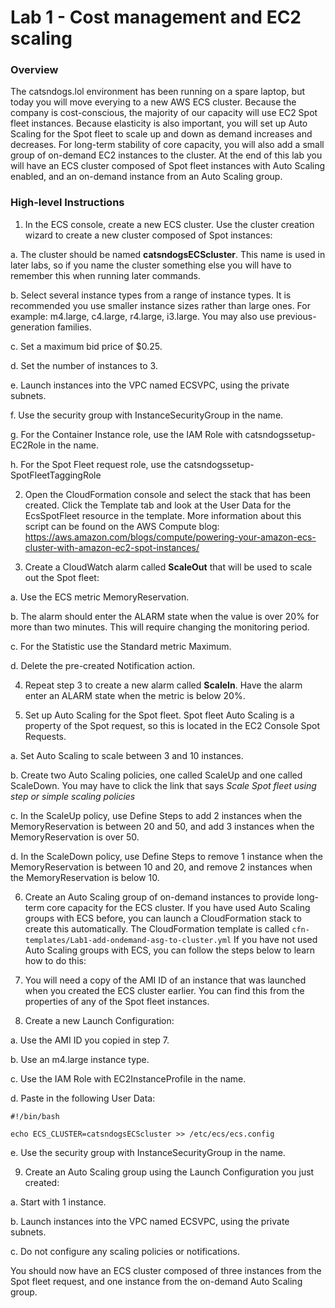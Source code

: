# Lab 1 - Cost management and EC2 scaling
### Overview
The catsndogs.lol environment has been running on a spare laptop, but today you will move everying to a new AWS ECS cluster.
Because the company is cost-conscious, the majority of our capacity will use EC2 Spot fleet instances. Because elasticity is also important, you will set up Auto Scaling for the Spot fleet to scale up and down as demand increases and decreases.
For long-term stability of core capacity, you will also add a small group of on-demand EC2 instances to the cluster.
At the end of this lab you will have an ECS cluster composed of Spot fleet instances with Auto Scaling enabled, and an on-demand instance from an Auto Scaling group.

### High-level Instructions
1.	In the ECS console, create a new ECS cluster. Use the cluster creation wizard to create a new cluster composed of Spot instances:

  a.	The cluster should be named **catsndogsECScluster**. This name is used in later labs, so if you name the cluster something else you will have to remember this when running later commands.

  b.	Select several instance types from a range of instance types. It is recommended you use smaller instance sizes rather than large ones. For example: m4.large, c4.large, r4.large, i3.large. You may also use previous-generation families.

  c.	Set a maximum bid price of $0.25.

  d.	Set the number of instances to 3.

  e.	Launch instances into the VPC named ECSVPC, using the private subnets.

  f.	Use the security group with InstanceSecurityGroup in the name.

  g.	For the Container Instance role, use the IAM Role with catsndogssetup-EC2Role in the name.

  h.	For the Spot Fleet request role, use the catsndogssetup-SpotFleetTaggingRole

2.	Open the CloudFormation console and select the stack that has been created. Click the Template tab and look at the User Data for the EcsSpotFleet resource in the template. More information about this script can be found on the AWS Compute blog: https://aws.amazon.com/blogs/compute/powering-your-amazon-ecs-cluster-with-amazon-ec2-spot-instances/

3.	Create a CloudWatch alarm called **ScaleOut** that will be used to scale out the Spot fleet:

  a.	Use the ECS metric MemoryReservation.

  b.	The alarm should enter the ALARM state when the value is over 20% for more than two minutes. This will require changing the monitoring period.

  c.	For the Statistic use the Standard metric Maximum.

  d.	Delete the pre-created Notification action.

4.	Repeat step 3 to create a new alarm called **ScaleIn**. Have the alarm enter an ALARM state when the metric is below 20%.

5.	Set up Auto Scaling for the Spot fleet. Spot fleet Auto Scaling is a property of the Spot request, so this is located in the EC2 Console Spot Requests.

  a. Set Auto Scaling to scale between 3 and 10 instances.

  b. Create two Auto Scaling policies, one called ScaleUp and one called ScaleDown. You may have to click the link that says *Scale Spot fleet using step or simple scaling policies*

  c. In the ScaleUp policy, use Define Steps to add 2 instances when the MemoryReservation is between 20 and 50, and add 3 instances when the MemoryReservation is over 50.

  d. In the ScaleDown policy, use Define Steps to remove 1 instance when the MemoryReservation is between 10 and 20, and remove 2 instances when the MemoryReservation is below 10.

6.	Create an Auto Scaling group of on-demand instances to provide long-term core capacity for the ECS cluster. If you have used Auto Scaling groups with ECS before, you can launch a CloudFormation stack to create this automatically. The CloudFormation template is called `cfn-templates/Lab1-add-ondemand-asg-to-cluster.yml` If you have not used Auto Scaling groups with ECS, you can follow the steps below to learn how to do this:

7.	You will need a copy of the AMI ID of an instance that was launched when you created the ECS cluster earlier. You can find this from the properties of any of the Spot fleet instances.

8.	Create a new Launch Configuration:

  a.	Use the AMI ID you copied in step 7.

  b.	Use an m4.large instance type.

  c.	Use the IAM Role with EC2InstanceProfile in the name.

  d.	Paste in the following User Data:

```
#!/bin/bash

echo ECS_CLUSTER=catsndogsECScluster >> /etc/ecs/ecs.config

```

  e.	Use the security group with InstanceSecurityGroup in the name.

9.	Create an Auto Scaling group using the Launch Configuration you just created:

  a.	Start with 1 instance.

  b.	Launch instances into the VPC named ECSVPC, using the private subnets.

  c.	Do not configure any scaling policies or notifications.

You should now have an ECS cluster composed of three instances from the Spot fleet request, and one instance from the on-demand Auto Scaling group.
